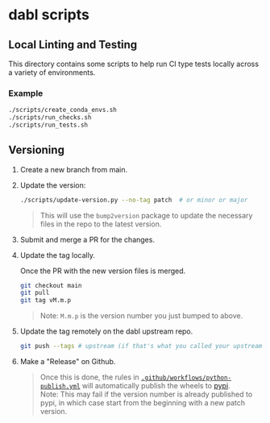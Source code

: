 # dabl scripts

## Local Linting and Testing

This directory contains some scripts to help run CI type tests locally across a variety of environments.

### Example

```sh
./scripts/create_conda_envs.sh
./scripts/run_checks.sh
./scripts/run_tests.sh
```

## Versioning

1. Create a new branch from main.
2. Update the version:

    ```sh
    ./scripts/update-version.py --no-tag patch  # or minor or major
    ```

    > This will use the `bump2version` package to update the necessary files in the repo to the latest version.

3. Submit and merge a PR for the changes.
4. Update the tag locally.

    Once the PR with the new version files is merged.

    ```sh
    git checkout main
    git pull
    git tag vM.m.p
    ```

    > Note: `M.m.p` is the version number you just bumped to above.

5. Update the tag remotely on the dabl upstream repo.

    ```sh
    git push --tags # upstream (if that's what you called your upstream git remote)
    ```

6. Make a "Release" on Github.

    > Once this is done, the rules in [`.github/workflows/python-publish.yml`](./.github/workflows/python-publish.yml) will automatically publish the wheels to [pypi](https://pypi.org/project/dabl/).
    > \
    > Note: This may fail if the version number is already published to pypi, in which case start from the beginning with a new patch version.
